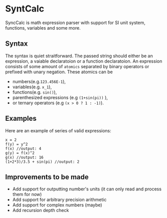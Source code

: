 # SyntCalc
SyncCalc is math expression parser with support for SI unit system, functions, variables and some more.

## Syntax
The syntax is quiet straitforward.
The passed string should either be an expression, a vaiable declaratoion or a function declaratoion.
An expression consists of some amount of `atomics` separated by binary operators or prefixed with unary negation.
These atomics can be 
- numbers(e.g.`123.456E-1`), 
- variables(e.g. `x_1`), 
- functions(e.g. `sin()`), 
- parenthesized expressions (e.g `(1+sin(pi))` ), 
- or ternary operators (e.g `(x > 0 ? 1 : -1)`). 

## Examples
Here are an example of series of valid expressions:
```
x = 2
f(y) = y^2
f(x) //output: 4
g(y) = f(x)^2
g(x) //output: 16
(1+2*3)/3.5 + sin(pi) //output: 2
```

## Improvements to be made 
- Add support for outputting number's units (it can only read and process them for now)
- Add support for arbitrary precision arithmetic
- Add support for complex numbers (maybe)
- Add recursion depth check


